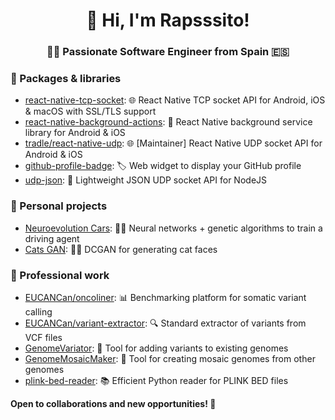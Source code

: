 <h1 align="center">👋 Hi, I'm Rapsssito!</h1>
<h3 align="center">🧑‍💻 Passionate Software Engineer from Spain 🇪🇸</h3>

### 🧰 Packages & libraries
- [react-native-tcp-socket](https://github.com/Rapsssito/react-native-tcp-socket): 🌐 React Native TCP socket API for Android, iOS & macOS with SSL/TLS support
- [react-native-background-actions](https://github.com/Rapsssito/react-native-background-actions): 📱 React Native background service library for Android & iOS
- [tradle/react-native-udp](https://github.com/tradle/react-native-udp): 🌐 [Maintainer] React Native UDP socket API for Android & iOS
- [github-profile-badge](https://github.com/Rapsssito/github-profile-badge): 🏷️ Web widget to display your GitHub profile
- [udp-json](https://github.com/Rapsssito/udp-json): 📨 Lightweight JSON UDP socket API for NodeJS

### 🎨 Personal projects
- [Neuroevolution Cars](https://github.com/Rapsssito/neuroevolution-cars): 🧠🚗 Neural networks + genetic algorithms to train a driving agent
- [Cats GAN](https://github.com/Rapsssito/cats-gan): 🤖🐱 DCGAN for generating cat faces

### 💼 Professional work
- [EUCANCan/oncoliner](https://github.com/EUCANCan/oncoliner): 📊 Benchmarking platform for somatic variant calling
- [EUCANCan/variant-extractor](https://github.com/EUCANCan/variant-extractor): 🔍 Standard extractor of variants from VCF files
- [GenomeVariator](https://github.com/Computational-Genomics-BSC/GenomeVariator): 🧬 Tool for adding variants to existing genomes
- [GenomeMosaicMaker](https://github.com/Computational-Genomics-BSC/GenomeMosaicMaker): 🧬 Tool for creating mosaic genomes from other genomes
- [plink-bed-reader](https://github.com/Computational-Genomics-BSC/plink-bed-reader): 📚 Efficient Python reader for PLINK BED files

**Open to collaborations and new opportunities! 🚀**
